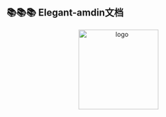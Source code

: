 ## 📚📚📚 Elegant-amdin文档


<p align="center"><a href="https://github.com/zhangyao1990/elegant-admin/" target="_blank" rel="noopener noreferrer"><img width="180" src="https://isdm-public.oss-cn-hangzhou.aliyuncs.com/doctor/elegant-logo.png" alt="logo"></a></p>
